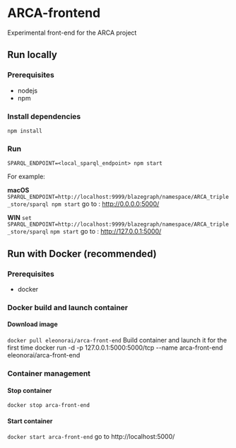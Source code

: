 # ARCA-frontend
Experimental front-end for the ARCA project

## Run locally

### Prerequisites
- nodejs
- npm

### Install dependencies
`npm install`

### Run
`SPARQL_ENDPOINT=<local_sparql_endpoint> npm start`

For example:

**macOS**
`SPARQL_ENDPOINT=http://localhost:9999/blazegraph/namespace/ARCA_triple_store/sparql npm start`
go to : http://0.0.0.0:5000/

**WIN**
`set SPARQL_ENDPOINT=http://localhost:9999/blazegraph/namespace/ARCA_triple_store/sparql`
`npm start`
go to : http://127.0.0.1:5000/


## Run with Docker (recommended)

### Prerequisites
- docker

### Docker build and launch container
#### Download image
`docker pull eleonorai/arca-front-end`
Build container and launch it for the first time
docker run -d -p 127.0.0.1:5000:5000/tcp --name arca-front-end eleonorai/arca-front-end

### Container management
#### Stop container
`docker stop arca-front-end`
#### Start container
`docker start arca-front-end`
go to http://localhost:5000/
